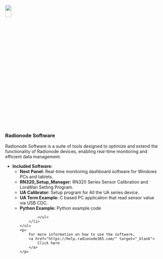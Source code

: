 <img src="https://github.com/user-attachments/assets/771264bf-60dc-46db-bd62-2f0d790b0e11" width="20%" height="10%">
<body>
    <h3>Radionode Software</h3>
    <p>
        Radionode Software is a suite of tools designed to optimize and extend the functionality of Radionode devices, enabling real-time monitoring and efficient data management.
    </p>
    <ul>
        <li>
            <strong>Included Software:</strong>
            <ul>
                <li><strong>Nest Panel:</strong> Real-time monitoring dashboard software for Windows PCs and tablets.</li>
				<li><strong>RN320_Setup_Manager:</strong> RN320 Series Sensor Calibration and LoraWan Setting Program.</li>
				<li><strong>UA Calibrator:</strong> Setup program for All the UA series device.</li>
				<li><strong>UA Term Example:</strong> C based PC application that read sensor value via USB CDC.</li>
				<li><strong>Python Example:</strong> Python example code</li>

				
            </ul>
        </li>
    </ul>
    <p>
        For more information on how to use the software, 
        <a href="https://help.radionode365.com/" target="_blank">
            Click here
        </a>
    </p>
</body>
